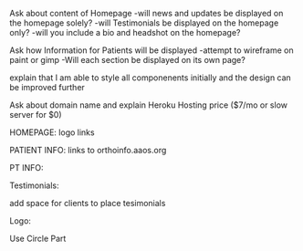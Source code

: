 Ask about content of Homepage
    -will news and updates be displayed on the homepage solely?
    -will Testimonials be displayed on the homepage only?
    -will you include a bio and headshot on the homepage?

Ask how Information for Patients will be displayed
    -attempt to wireframe on paint or gimp
    -Will each section be displayed on its own page?
    
explain that I am able to style all componenents initially and the design can be improved further

Ask about domain name and explain Heroku Hosting price ($7/mo or slow server for $0)


HOMEPAGE:
logo links

PATIENT INFO:
links to orthoinfo.aaos.org

PT INFO:


Testimonials:

add space for clients to place tesimonials

Logo: 

Use Circle Part